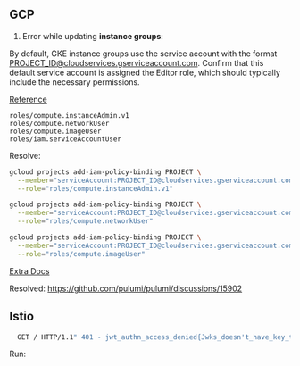 ## GCP 

1. Error while updating **instance groups**:

By default, GKE instance groups use the service account with the format PROJECT_ID@cloudservices.gserviceaccount.com. Confirm that this default service account is assigned the Editor role, which should typically include the necessary permissions.

[Reference](https://cloud.google.com/knowledge/kb/permission-error-when-making-changes-to-instance-groups-000004593)

```
roles/compute.instanceAdmin.v1
roles/compute.networkUser
roles/compute.imageUser
roles/iam.serviceAccountUser
```

Resolve:
```bash
gcloud projects add-iam-policy-binding PROJECT \
  --member="serviceAccount:PROJECT_ID@cloudservices.gserviceaccount.com" \
  --role="roles/compute.instanceAdmin.v1"

gcloud projects add-iam-policy-binding PROJECT \
  --member="serviceAccount:PROJECT_ID@cloudservices.gserviceaccount.com" \
  --role="roles/compute.networkUser"

gcloud projects add-iam-policy-binding PROJECT \
  --member="serviceAccount:PROJECT_ID@cloudservices.gserviceaccount.com" \
  --role="roles/compute.imageUser"
```

[Extra Docs](https://mouliveera.medium.com/permissions-error-required-compute-instancegroups-update-permission-for-project-8a7f759c30c2)

Resolved: https://github.com/pulumi/pulumi/discussions/15902


## Istio

```sh
  GET / HTTP/1.1" 401 - jwt_authn_access_denied{Jwks_doesn't_have_key_to_match_kid_or_alg_from_Jwt}
```

Run: 
